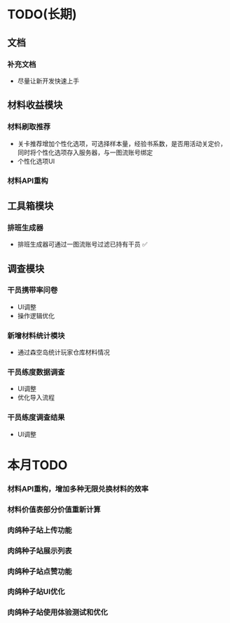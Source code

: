 # TODO(长期)

## 文档
### 补充文档
+ 尽量让新开发快速上手

## 材料收益模块
### 材料刷取推荐
+ 关卡推荐增加个性化选项，可选择样本量，经验书系数，是否用活动关定价，同时将个性化选项存入服务器，与一图流账号绑定
+ 个性化选项UI

### 材料API重构

## 工具箱模块
### 排班生成器
+ 排班生成器可通过一图流账号过滤已持有干员 ✅

## 调查模块
### 干员携带率问卷
+ UI调整
+ 操作逻辑优化

### 新增材料统计模块
+ 通过森空岛统计玩家仓库材料情况

### 干员练度数据调查
+ UI调整
+ 优化导入流程

### 干员练度调查结果
+ UI调整



# 本月TODO

### 材料API重构，增加多种无限兑换材料的效率
### 材料价值表部分价值重新计算
### 肉鸽种子站上传功能
### 肉鸽种子站展示列表
### 肉鸽种子站点赞功能
### 肉鸽种子站UI优化
### 肉鸽种子站使用体验测试和优化

